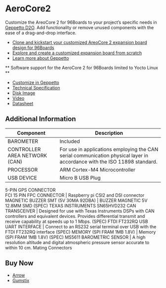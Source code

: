 # AeroCore2
Customize the AreoCore 2 for 96Boards to your project’s specific needs in [Geppetto D2O](https://www.gumstix.com/geppetto). Add functionality or remove unused components with the ease of a drag-and-drop interface.

- [Clone and kickstart your customized AreoCore 2 expansion board design for 96Boards](https://geppetto.gumstix.com/#!/design/1130/)
- [Explore and create a customized expansion board from scratch](https://geppetto.gumstix.com/)
- [Learn more about Geppetto](https://www.gumstix.com/geppetto)

** Software support for the AeroCore 2 for 96Boards limited to Yocto Linux **

- [Customize in Geppetto](https://geppetto.gumstix.com/#!/design/1130/)
- [Technical Specification](https://d3iwea566ns1n1.cloudfront.net/us-west-2/datasheets/geppetto/855bc28811a023824742294171238a8175770196.pdf)
- [Disk Image](https://gumstix-misc.s3.amazonaws.com/uploads/db410c.img.xz)
- [Video](https://youtu.be/LIH0tpi9KwE)
- [Datasheet](https://s3-us-west-2.amazonaws.com/media.gumstix.com/datasheets/PKG900000000351.pdf)

## Additional Information

Component | Description 
--------- | ----------- 
BAROMETER |	Included
CONTROLLER AREA NETWORK (CAN) | For use in applications employing the CAN serial communication physical layer in accordance with the ISO 11898 standard. 
PROCESSOR | ARM Cortex-M4 Microcontroller
USB DEVICE | Micro B USB Plug
5-PIN GPS CONNECTOR	 
FCI 15 PIN FPC CONNECTOR | Raspberry pi CSI2 and DSI connector
MAGNETIC BUZZER SMT (5V 30MA 92DBA) | BUZZER MAGNETIC 5V 12.8MM SMD (SPEC)
TEXAS INSTRUMENTS SN65HVD232 CAN TRANSCEIVER | Designed for use with Texas Instruments DSPs with CAN controllers and equivalent devices. Provides differential transmit and receive capability at speeds up to 1 Mbps. (SPEC)
FTDI FT232RQ USB UART INTERFACE | Connect to an RS232 serial terminal over USB with the FTDI FT232RQ interface (SPEC)
MEMORY (SPI FRAM 1MB 1.8V) | Memory (SPI FRAM 1MB 1.8V) (SPEC)
MS5611 BAROMETRIC SENSOR | A high resolution altitude and digital atmospheric pressure sensor accurate to within 10 cm.
Mating Connectors	


## Buy Now
- [Arrow](http://link.linaro.org/aerocore2-buy-arrow)
- [Gumstix](http://link.linaro.org/aerocore2-buy)